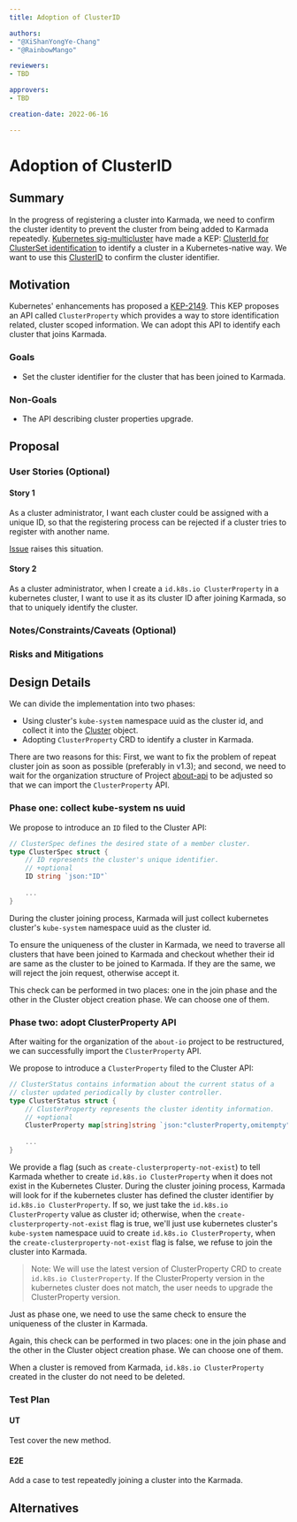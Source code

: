 ```yaml
---
title: Adoption of ClusterID

authors:
- "@XiShanYongYe-Chang"
- "@RainbowMango"

reviewers:
- TBD

approvers:
- TBD

creation-date: 2022-06-16

---
```


# Adoption of ClusterID

## Summary

In the progress of registering a cluster into Karmada, we need to confirm the cluster identity to prevent the cluster from being added to Karmada repeatedly. [Kubernetes sig-multicluster](https://github.com/kubernetes/community/tree/master/sig-multicluster) have made a KEP: [ClusterId for ClusterSet identification](https://github.com/kubernetes/enhancements/tree/master/keps/sig-multicluster/2149-clusterid#kep-2149-clusterid-for-clusterset-identification) to identify a cluster in a Kubernetes-native way. We want to use this [ClusterID](https://github.com/kubernetes-sigs/about-api) to confirm the cluster identifier. 

## Motivation

Kubernetes' enhancements has proposed a [KEP-2149](https://github.com/kubernetes/enhancements/tree/master/keps/sig-multicluster/2149-clusterid). This KEP proposes an API called `ClusterProperty` which provides a way to store identification related, cluster scoped information. We can adopt this API to identify each cluster that joins Karmada.

### Goals

- Set the cluster identifier for the cluster that has been joined to Karmada.

### Non-Goals

- The API describing cluster properties upgrade.

## Proposal

### User Stories (Optional)

#### Story 1

As a cluster administrator, I want each cluster could be assigned with a unique ID, so that the registering process can be rejected if a cluster tries to register with another name.

[Issue](https://github.com/karmada-io/karmada/issues/880) raises this situation.

#### Story 2

As a cluster administrator, when I create a `id.k8s.io ClusterProperty` in a kubernetes cluster, I want to use it as its cluster ID after joining Karmada, so that to uniquely identify the cluster.

### Notes/Constraints/Caveats (Optional)

### Risks and Mitigations

## Design Details

We can divide the implementation into two phases:

- Using cluster's `kube-system` namespace uuid as the cluster id, and collect it into the [Cluster](https://github.com/karmada-io/karmada/blob/3039ebbba31358fc6d8a1a0374cef09dfc17cf5e/pkg/apis/cluster/v1alpha1/types.go#L26) object.
- Adopting `ClusterProperty` CRD to identify a cluster in Karmada.

There are two reasons for this: First, we want to fix the problem of repeat cluster join as soon as possible (preferably in v1.3); and second, we need to wait for the organization structure of Project [about-api](https://github.com/kubernetes-sigs/about-api) to be adjusted so that we can import the `ClusterProperty` API.

### Phase one: collect kube-system ns uuid

We propose to introduce an `ID` filed to the Cluster API:

```go
// ClusterSpec defines the desired state of a member cluster.
type ClusterSpec struct {
	// ID represents the cluster's unique identifier.
    // +optional
    ID string `json:"ID"`
  
	...
}
```

During the cluster joining process, Karmada will just collect kubernetes cluster's `kube-system` namespace uuid as the cluster id.

To ensure the uniqueness of the cluster in Karmada, we need to traverse all clusters that have been joined to Karmada and checkout whether their id are same as the cluster to be joined to Karmada. If they are the same, we will reject the join request, otherwise accept it.

This check can be performed in two places: one in the join phase and the other in the Cluster object creation phase. We can choose one of them.

### Phase two: adopt ClusterProperty API

After waiting for the organization of the `about-io` project to be restructured, we can successfully import the `ClusterProperty` API.

We propose to introduce a `ClusterProperty` filed to the Cluster API:

```go
// ClusterStatus contains information about the current status of a
// cluster updated periodically by cluster controller.
type ClusterStatus struct {
    // ClusterProperty represents the cluster identity information.
    // +optional
    ClusterProperty map[string]string `json:"clusterProperty,omitempty"`
  
	...
}
```

We provide a flag (such as `create-clusterproperty-not-exist`) to tell Karmada whether to create `id.k8s.io ClusterProperty` when it does not exist in the Kubernetes Cluster. During the cluster joining process, Karmada will look for if the kubernetes cluster has defined the cluster identifier by `id.k8s.io ClusterProperty`. If so, we just take the `id.k8s.io ClusterProperty` value as cluster id; otherwise, when the `create-clusterproperty-not-exist` flag is true, we'll just use kubernetes cluster's `kube-system` namespace uuid to create `id.k8s.io ClusterProperty`, when the `create-clusterproperty-not-exist` flag is false, we refuse to join the cluster into Karmada.

> Note: We will use the latest version of ClusterProperty CRD to create `id.k8s.io ClusterProperty`. If the ClusterProperty version in the kubernetes cluster does not match, the user needs to upgrade the ClusterProperty version.

Just as phase one, we need to use the same check to ensure the uniqueness of the cluster in Karmada.

Again, this check can be performed in two places: one in the join phase and the other in the Cluster object creation phase. We can choose one of them.

When a cluster is removed from Karmada, `id.k8s.io ClusterProperty` created in the cluster do not need to be deleted.

### Test Plan

#### UT

Test cover the new method.

#### E2E

Add a case to test repeatedly joining a cluster into the Karmada.

## Alternatives
